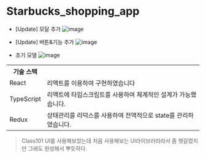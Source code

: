 # Starbucks_shopping_app

- [Update] 모달 추가
  ![image](https://user-images.githubusercontent.com/48292190/105744176-15230000-5f80-11eb-89d0-f2e2cdf24ef8.png)

- [Update] 버튼&기능 추가
  ![image](https://user-images.githubusercontent.com/48292190/105743400-ddb45380-5f7f-11eb-8dcf-916649ee5882.png)

- 초기 모델
  ![image](https://user-images.githubusercontent.com/48292190/105739455-78f6fa00-5f7b-11eb-9142-3d9fac542171.png)

<table>
  <tr>
    <th>기술 스택</th>
    <td>
  </tr>
  <tr>
    <td>React</td>
    <td>리액트를 이용하여 구현하였습니다</td>
  </tr>
  <tr>
    <td>TypeScript</td>
    <td>리액트에 타입스크립트를 사용하여 체계적인 설계가 가능했습니다.</td>
  </tr>
  <tr>
    <td>Redux</td>
    <td>상태관리를 리덕스를 사용하여 전역적으로 state를 관리하였습니다.</td>
  </tr>
</table>

> Class101 UI를 사용해보았는데 처음 사용해보는 UI라이브러리라서 좀 헷갈렸지만 그래도 완성해서 뿌듯하다.
